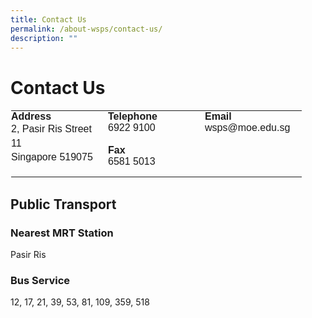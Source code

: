 ```yaml
---
title: Contact Us
permalink: /about-wsps/contact-us/
description: ""
---
```

Contact Us
==========

<table class="ives_tab_kosong" style="margin: 0px; outline: 0px; padding: 0px; border-collapse: collapse; border: 1px solid transparent; table-layout: fixed; font-family: Catamaran, sans-serif; width: 802px;"><tbody style="margin: 0px; outline: 0px; padding: 0px; font-family: Catamaran, sans-serif;"><tr style="margin: 0px; outline: 0px; padding: 0px; font-family: Catamaran, sans-serif;"><td style="margin: 0px; outline: 0px; padding: 0px 15px 15px 0px; vertical-align: top; font-family: Catamaran, sans-serif; width: 140px;"><b style="margin: 0px; outline: 0px; padding: 0px; font-family: Catamaran, sans-serif;">Address<br style="margin: 0px; outline: 0px; padding: 0px; font-family: Catamaran, sans-serif;"></b><div style="margin: 0px; outline: 0px; padding: 0px; line-height: 22.4px; font-family: Catamaran, sans-serif;">2, Pasir Ris Street 11</div><div style="margin: 0px; outline: 0px; padding: 0px; line-height: 22.4px; font-family: Catamaran, sans-serif;">Singapore 519075</div></td><td style="margin: 0px; outline: 0px; padding: 0px 15px 15px 0px; vertical-align: top; font-family: Catamaran, sans-serif; width: 140px;"><b style="margin: 0px; outline: 0px; padding: 0px; font-family: Catamaran, sans-serif;">Telephone<br style="margin: 0px; outline: 0px; padding: 0px; font-family: Catamaran, sans-serif;"></b>6922 9100<br style="margin: 0px; outline: 0px; padding: 0px; font-family: Catamaran, sans-serif;"><br style="margin: 0px; outline: 0px; padding: 0px; font-family: Catamaran, sans-serif;"><b style="margin: 0px; outline: 0px; padding: 0px; font-family: Catamaran, sans-serif;">Fax<br style="margin: 0px; outline: 0px; padding: 0px; font-family: Catamaran, sans-serif;"></b>6581 5013</td><td style="margin: 0px; outline: 0px; padding: 0px 15px 15px 0px; vertical-align: top; font-family: Catamaran, sans-serif; width: 140px;"><b style="margin: 0px; outline: 0px; padding: 0px; font-family: Catamaran, sans-serif;">Email<br style="margin: 0px; outline: 0px; padding: 0px; font-family: Catamaran, sans-serif;"></b>wsps@moe.edu.sg</td></tr></tbody></table>

Public Transport
----------------

### Nearest MRT Station

Pasir Ris

  

### Bus Service

12, 17, 21, 39, 53, 81, 109, 359, 518
